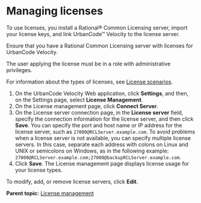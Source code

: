# Managing licenses

To use licenses, you install a Rational® Common Licensing server, import your license keys, and link UrbanCode™ Velocity to the license server.

Ensure that you have a Rational Common Licensing server with licenses for UrbanCode Velocity.

The user applying the license must be in a role with administrative privileges.

For information about the types of licenses, see [License scenarios](license_scenarios.md).

1.   On the UrbanCode Velocity Web application, click **Settings**, and then, on the Settings page, select **License Management**. 
2.   On the License management page, click **Connect Server**. 
3.   On the License server connection page, in the **License server** field, specify the connection information for the license server, and then click **Save**. You can specify the port and host name or IP address for the license server, such as `27000@RCLServer.example.com`. To avoid problems when a license server is not available, you can specify multiple license servers. In this case, separate each address with colons on Linux and UNIX or semicolons on Windows, as in the following example: `27000@RCLServer.example.com;27000@backupRCLServer.example.com`.
4.   Click **Save**. The License management page displays license usage for your license types.

To modify, add, or remove license servers, click **Edit**.

**Parent topic:** [License management](../topics/licenseManage.md)


